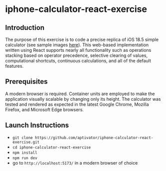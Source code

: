 # iphone-calculator-react-exercise

## Introduction

The purpose of this exercise is to code a precise replica of iOS 18.5
simple calculator (see sample images [here](./source-images/)).  This
web-based implementation written using React supports nearly all
functionality such as operations stacking based on operator precedence,
selective clearing of values, computational shortcuts, continuous
calculations, and all of the default features.

## Prerequisites

A modern browser is required.  Container units are employed to make the
application visually scalable by changing only its height.  The calculator
was tested and rendered as expected in the latest Google Chrome, Mozilla
Firefox, and Microsoft Edge browsers.

## Launch Instructions

* `git clone https://github.com/aptivator/iphone-calculator-react-exercise.git`
* `cd iphone-calculator-react-exercise`
* `npm install`
* `npm run dev`
* go to `http://localhost:5173/` in a modern browser of choice
